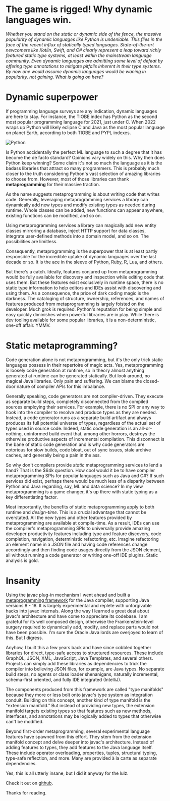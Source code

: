 # The game is rigged! Why dynamic languages win.
                                                                  
_Whether you stand on the static or dynamic side of the fence, the massive popularity of dynamic languages like Python is undeniable. This
flies in the face of the recent influx of statically typed languages. State-of-the-art newcomers like Kotlin, Swift, and C#
clearly represent a leap toward richly featured static type systems, at least within the mainstream language
community. Even dynamic languages are admitting some level of defeat by offering type annotations to mitigate pitfalls
inherent in their type systems. By now one would assume dynamic languages would be waning in popularity, not gaining.
What is going on here?_

# Dynamic superpower

If programming language surveys are any indication, dynamic languages are here to stay. For instance, the TIOBE index has Python
as the second most popular programming language for 2021, just under C. When 2022 wraps up Python will likely eclipse
C and Java as the most popular language on planet Earth, according to both TIOBE and PYPL indexes.  

![Python](http://manifold.systems/images/python.png)

Is Python accidentally the perfect ML language to such a degree that it has become the de facto standard? Opinions vary widely on this.
Why then does Python keep winning? Some claim it's not so much the language as it is the badass libraries that attract
so many programmers. This is probably much closer to the truth considering Python's vast selection of amazing libraries to choose from.
However, most of those libraries can thank **metaprogramming** for their massive traction.  

As the name suggests metaprogramming is about writing code that writes code. Generally, leveraging metaprogramming
services a library can dynamically add new types and modify existing types as needed during runtime. Whole
classes can be added, new functions can appear anywhere, existing functions can be modified, and so on.

Using metaprogramming services a library can magically add new entity classes mirroring a database, inject HTTP support
for data classes, integrate user-defined methods into a domain model, and so on. The possibilities are limitless. 

Consequently, metaprogramming is the superpower that is at least partly responsible for the incredible uptake of dynamic
languages over the last decade or so. It is the ace in the sleeve of Python, Ruby, R, Lua, and others.

But there's a catch. Ideally, features conjured up from metaprogramming would be fully available for discovery and inspection while editing
code that uses them. But these features exist exclusively in runtime space, there is no static type information to help editors and IDEs assist
with discovering and using them. As a consequence, the price of dark coding magic is the darkness. The cataloging of structure,
ownership, references, and names of features produced from metaprogramming is largely foisted on the developer. Much grok
is required. Python's reputation for being simple and easy quickly diminishes when powerful libraries are in play.
While there is dev tooling available for some popular libraries, it is a non-deterministic, one-off affair. YMMV.


# Static metaprogramming?

Code generation alone is not metaprogramming, but it's the only trick static languages possess in their repertoire of magic acts.
Yes, metaprogramming is loosely code generation at runtime, so in theory almost anything generated at runtime can be
generated statically. But look around, no magical Java libraries. Only pain and suffering. We can blame the closed-door
nature of compiler APIs for this imbalance.
                              
Generally speaking, code generators are not compiler-driven. They execute as separate build
steps, completely disconnected from the compiled sources employing their services. For example, there is no SPI or
any way to hook into the compiler to resolve and produce types as they are needed. Instead, a code generator runs as
a separate build artifact and always produces its full potential universe of types, regardless of the actual set of
types used in source code. Indeed, static code generation is an all-or-nothing, uninformed build event that, among other
horrors, destroys the otherwise productive aspects of incremental compilation. This disconnect is the bane of static
code generation and is why code generators are notorious for slow builds, code bloat, out of sync issues, stale archive
caches, and generally being a pain in the ass.

So why don't compilers provide _static_ metaprogramming services to lend a hand? That is the $64k question. How cool would it be to have
compiler metaprogramming SPIs for popular languages such as Java and C#? If such services did exist, perhaps there would
be much less of a disparity between Python and Java regarding, say, ML and data science? In my view metaprogramming is
a game changer, it's up there with static typing as a key differentiating factor.

Most importantly, the benefits of static metaprogramming apply to both runtime and _design-time_. This is a crucial advantage
that cannot be overstated. All the new types and other features provided by metaprogramming are available at compile-time.
As a result, IDEs can use the compiler's metaprogramming SPIs to universally provide amazing developer productivity
features including type and feature discovery, code completion, navigation, deterministic refactoring, etc. Imagine refactoring
an element name in a JSON file and having code references change accordingly and then finding code usages directly from
the JSON element, all without running a code generator or writing one-off IDE plugins. Static analysis is gold.


# Insanity
          
Using the javac plug-in mechanism I went ahead and built a [metaprogramming framework](https://github.com/manifold-systems/manifold)
for the Java compiler, supporting Java versions 8 - 18. It is largely experimental and replete with unforgivable hacks into javac internals. Along the way
I learned a great deal about javac's architecture and have come to appreciate its codebase. I am grateful for its well composed
design, otherwise the Frankenstein-level surgery required to dynamically add, modify, and replace parts would not have
been possible. I'm sure the Oracle Java lords are overjoyed to learn of this. But I digress.

Anyhow, I built this a few years back and have since cobbled together libraries for direct, type-safe access to structured
resources. These include GraphQL, JSON, XML, JavaScript, Java Templates, and several others. Projects can simply add these libraries
as dependencies to trick the compiler into believing JSON files, for example, are Java types. No separate build steps, no
agents or class loader shenanigans, naturally incremental, schema-first oriented, and fully IDE integrated (IntelliJ).

The components produced from this framework are called "type manifolds" because they more or less bolt onto javac's type system
as integration conduit. Building on this concept, another kind of type manifold is the "extension manifold." But instead
of providing new types, the extension manifold targets existing types so that features such as new methods, interfaces, and annotations may
be logically added to types that otherwise can't be modified.

Beyond first-order metaprogramming, several experimental language features have spawned from this effort. They stem
from the extension manifold concept and delve deeper into javac's architecture. Instead of adding features to types,
they add features to the Java language itself. These include operator overloading, properties, tuples, structural
typing, type-safe reflection, and more. Many are provided à la carte as separate dependencies.

Yes, this is all utterly insane, but I did it anyway for the lulz.

Check it out on [github](https://github.com/manifold-systems/manifold).
                                                                                
Thanks for reading.


